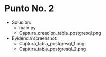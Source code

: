 # Punto No. 2
- Solución: 
  - main.py 
  - Captura_creacion_tabla_postgresql.png
- Evidencia screenshot: 
  - Captura_tabla_postgresql_1.png
  - Captura_tabla_postgresql_2.png
